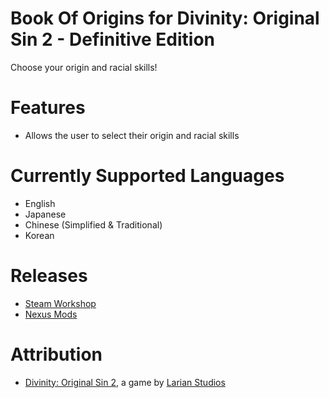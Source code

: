 Book Of Origins for Divinity: Original Sin 2 - Definitive Edition
=======
Choose your origin and racial skills! 

# Features
* Allows the user to select their origin and racial skills

# Currently Supported Languages
* English
* Japanese
* Chinese (Simplified & Traditional)
* Korean

# Releases
* [Steam Workshop](https://steamcommunity.com/sharedfiles/filedetails/?id=2020334615)
* [Nexus Mods](https://www.nexusmods.com/divinityoriginalsin2definitiveedition/mods/241)

# Attribution
- [Divinity: Original Sin 2](http://store.steampowered.com/app/435150/Divinity_Original_Sin_2/), a game by [Larian Studios](http://larian.com/)

